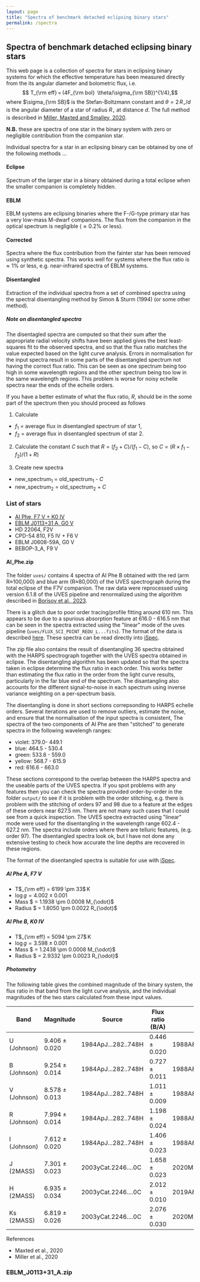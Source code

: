 ```yaml
---
layout: page
title: "Spectra of benchmark detached eclipsing binary stars"
permalink: /spectra
---
```


## Spectra of benchmark detached eclipsing binary stars

This web page is a collection of spectra for stars in eclipsing binary systems for which the effective temperature has been measured directly from the its angular diameter and bolometric flux, i.e.
$$ T_{\rm eff} = (4F_{\rm bol}  \theta/\sigma_{\rm SB})^{1/4},$$
where $\sigma_{\rm SB}$ is the Stefan-Boltzmann constant and $\theta = 2\,R_{\star}/d$ is the angular diameter of a star of radius $R_{\star}$ at distance $d$.
The full method is described in [Miller, Maxted and Smalley, 2020](https://ui.adsabs.harvard.edu/abs/2020MNRAS.497.2899M/abstract).


**N.B.** these are spectra of one star in the binary system with zero or negligible contribution from the companion star.

Individual spectra for a star in an eclipsing binary can be obtained by one of the following methods ...

#### Eclipse
Spectrum of the larger star in a binary obtained during a total eclipse when the smaller companion is completely hidden.
#### EBLM
EBLM systems are eclipsing binaries where the F-/G-type primary star has a very low-mass M-dwarf companions. The flux from the companion in the optical spectrum is negligible ($\approx 0.2$% or less).
#### Corrected
Spectra where the flux contribution from the fainter star has been removed using synthetic spectra. This works well for systems where the flux ratio is $\approx 1$% or less, e.g. near-infrared spectra of EBLM systems.
#### Disentangled
Extraction of the individual spectra from a set of combined spectra using the spectral disentangling method by Simon & Sturm (1994) (or some other method).

##### Note on disentangled spectra
The disentagled spectra are computed so that their sum after the appropriate radial velocity shifts have been applied gives the best least-squares fit to the observed spectra, and so that the flux ratio matches the value expected based on the light curve analysis.
Errors in normalisation for the input spectra result in some parts of the disentangled spectrum not having the correct flux ratio. This can be seen as one spectrum being too high in some wavelength regions and the other spectrum being too low in the same wavelength regions. This problem is worse for noisy echelle spectra near the ends of the echelle orders.

If you have a better estimate of what the flux ratio, $R$, should be in the some part of the spectrum then you should proceed as follows 

1. Calculate
 - $f_1$ = average flux in disentangled spectrum of star 1,
 - $f_2$ = average flux in disentangled spectrum of star 2.

2. Calculate the constant $C$ such that $R = (f_2 + C)/(f_1 - C)$, so $C = (R\times f_1 - f_2) /(1+R)$

3. Create new spectra
 - new_spectrum$_1$ = old_spectrum$_1$ - $C$
 - new_spectrum$_2$ = old_spectrum$_2$ + $C$


### List of stars
- [AI Phe, F7 V + K0 IV](#AI_Phe.zip)
- [EBLM J0113+31 A, G0 V](#EBLM_J0113+31_A.zip)
- HD 22064, F2V
- CPD-54 810, F5 IV + F6 V
- EBLM J0608-59A, G0 V
- BEBOP-3_A, F9 V


#### AI_Phe.zip
The folder `uves/` contains 4 spectra of AI Phe B obtained with the red (arm R$\approx$100,000) and blue arm (R$\approx$80,000) of the UVES spectrograph during the total eclipse of the F7V companion. The raw data were reprocessed using version 6.1.8 of the UVES pipeline and renormalized using the algorithm described in [Borisov et al., 2023](https://ui.adsabs.harvard.edu/abs/2023ApJS..266...11B/abstract). 

There is a glitch due to poor order tracing/profile fitting around 610 nm. This appears to be due to a spurious absorption feature at 616.0 - 616.5 nm that can be seen in the spectra extracted using the "linear" mode of the uves pipeline (`uves/FLUX_SCI_POINT_REDU_L...fits`).
The format of the data is described [here](https://archive.eso.org/cms/eso-archive-news/release-of-uves-echelle-science-data-products.html). These spectra can be read directly into [iSpec](https://www.blancocuaresma.com/s/iSpec/manual/usage/basics).

The zip file also contains the result of disentangling 36 spectra obtained with the HARPS spectrograph together with the UVES spectra obtained in eclipse. The disentangling algorithm has been updated so that the spectra taken in eclipse determine the flux ratio in each order. This works better than estimating the flux ratio in the order from the light curve results, particularly in the far blue end of the spectrum. The disantangling also accounts for the different signal-to-noise in each spectrum using inverse variance weighting on a per-spectrum basis.

The disentangling is done in short sections correpsonding to HARPS echelle orders. Several iterations are used to remove outliers, estimate the noise, and ensure that the normalisation of the input spectra is consistent, The spectra of the two components of AI Phe are then "stitched" to generate spectra in the following wavelengh ranges:

- violet: 379.0- 449.1
- blue: 464.5 - 530.4
- green: 533.8 - 559.0
- yellow: 568.7 - 615.9
- red: 616.6 - 663.0

These sections correspond to the overlap between the HARPS spectra and the useable parts of the UVES spectra. If you spot problems with any features then you can check the spectra provided order-by-order in the folder `output/` to see if it is problem with the order stitching, e.g. there is problem with the stitching of orders 97 and 98 due to a feature at the edges of these orders near 627.5 nm. There are not many such cases that I could see from a quick inspection. The UVES spectra extracted using "linear" mode were used for the disentangling in the wavelength range 602.4 - 627.2 nm.
The spectra include orders where there are telluric features, (e.g. order 97). The disentangled spectra look ok, but I have not done any extensive testing to check how accurate the line depths are recovered in these regions.

The format of the disentangled spectra is suitable for use with [iSpec](https://www.blancocuaresma.com/s/iSpec/manual/usage/basics).


##### AI Phe A, F7 V
 - T$_{\rm eff} = 6199 \pm 33$ K
 - $\log g = 4.002 \pm 0.001$
 - Mass $ = 1.1938 \pm 0.0008 M_{\odot}$
 - Radius $ = 1.8050 \pm 0.0022 R_{\odot}$

##### AI Phe B, K0 IV
 - T$_{\rm eff} = 5094 \pm 27$ K
 - $\log g  = 3.598 \pm 0.001$
 - Mass  $ = 1.2438 \pm 0.0008 M_{\odot}$
 - Radius $ = 2.9332 \pm 0.0023 R_{\odot}$

##### Photometry
The following table gives the combined magnitude of the binary system, the flux ratio in that band from the light curve analysis, and the individual magnitudes of the two stars calculated from these input values.

Band | Magnitude | Source | Flux ratio (B/A) | Ref. | mA | mB|
|----|-----------|--------|------------------|------|----|----|
|U (Johnson) | 9.406 $\pm$ 0.020 | 1984ApJ...282..748H | 0.446 $\pm$ 0.020 | 1988A&A...196..128A | 9.806 $\pm$ 0.025 | 10.680$\pm$ 0.039|
|B (Johnson) | 9.254 $\pm$ 0.014 | 1984ApJ...282..748H | 0.727 $\pm$ 0.011 | 1988A&A...196..128A | 9.847 $\pm$ 0.016 | 10.193$\pm$ 0.017|
|V (Johnson) | 8.578 $\pm$ 0.013 | 1984ApJ...282..748H | 1.011 $\pm$ 0.009 | 1988A&A...196..128A | 9.337 $\pm$ 0.014 | 9.325 $\pm$ 0.014|
|R (Johnson) | 7.994 $\pm$ 0.014 | 1984ApJ...282..748H | 1.198 $\pm$ 0.024 | 1988A&A...196..128A | 8.849 $\pm$ 0.018 | 8.652 $\pm$ 0.017|
|I (Johnson) | 7.612 $\pm$ 0.020 | 1984ApJ...282..748H | 1.406 $\pm$ 0.023 | 1988A&A...196..128A | 8.565 $\pm$ 0.019 | 8.195 $\pm$ 0.018|
|J (2MASS) | 7.301 $\pm$ 0.023 | 2003yCat.2246....0C | 1.658 $\pm$ 0.023 | 2020MNRAS.497.2899M | 8.362 $\pm$ 0.025 | 7.813 $\pm$ 0.024|
|H (2MASS) | 6.935 $\pm$ 0.034 | 2003yCat.2246....0C | 2.012 $\pm$ 0.010 | 2019A&A...632A..31G | 8.132 $\pm$ 0.034 | 7.373 $\pm$ 0.034|
|Ks (2MASS) | 6.819 $\pm$ 0.026 | 2003yCat.2246....0C | 2.076 $\pm$ 0.030 | 2020MNRAS.497.2899M | 8.039 $\pm$ 0.028 | 7.246 $\pm$ 0.026|

References
- Maxted et al., 2020
- Miller et al., 2020


### EBLM_J0113+31_A.zip
